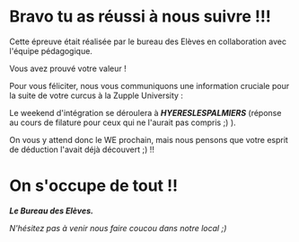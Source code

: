 # Bravo tu as réussi à nous suivre !!! 

Cette épreuve était réalisée par le bureau des Elèves en collaboration avec l'équipe pédagogique. 

Vous avez prouvé votre valeur !

Pour vous féliciter, nous vous communiquons une information cruciale pour la suite de votre curcus à la Zupple University : 

Le weekend d'intégration se déroulera à _**HYERESLESPALMIERS**_ (réponse au cours  de filature pour ceux qui ne l'aurait pas compris ;) ).

On vous y attend donc le WE prochain, mais nous pensons que votre esprit de déduction l'avait déjà découvert ;) !!

On s'occupe de tout !!
=====

_**Le Bureau des Elèves.**_ 

*N'hésitez pas à venir nous faire coucou dans notre local ;)*
